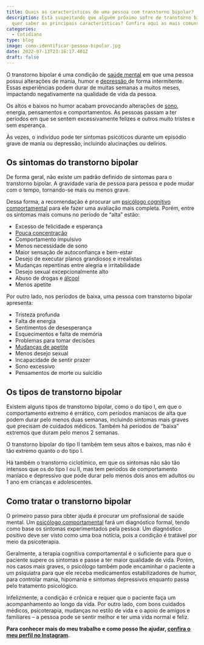 ```yaml
---
title: Quais as características de uma pessoa com transtorno bipolar?
description: Está suspeitando que alguém próximo sofre de transtorno bipolar e
  quer saber as principais características? Confira aqui as mais comuns.
categories:
  - Cotidiano
type: blog
image: como-identificar-pessoa-bipolar.jpg
date: 2022-07-13T23:16:17.401Z
draft: false
---
```




O transtorno bipolar é uma condição de [saúde mental](https://yuribusin.com.br/7-habitos-boa-saude-mental/) em que uma pessoa possui alterações de mania, humor e [depressão ](/diferenca-estresse-ansiedade-depressao/)de forma intermitente. Essas experiências podem durar de muitas semanas a muitos meses, impactando negativamente na qualidade de vida da pessoa.

Os altos e baixos no humor acabam provocando alterações de [sono](/por-que-uma-pessoa-com-insonia-deve-procurar-um-psicologo/), energia, pensamentos e comportamentos. As pessoas passam a ter períodos em que se sentem excessivamente felizes e outros muito tristes e sem esperança.

Às vezes, o indivíduo pode ter sintomas psicóticos durante um episódio grave de mania ou depressão, incluindo alucinações ou delírios.

## Os sintomas do transtorno bipolar

De forma geral, não existe um padrão definido de sintomas para o transtorno bipolar. A gravidade varia de pessoa para pessoa e pode mudar com o tempo, tornando-se mais ou menos grave.

Dessa forma, a recomendação é procurar um [psicólogo cognitivo comportamental](https://yuribusin.com.br/pra-que-serve-um-psicologo-clinico/) para ele fazer uma avaliação mais completa. Porém, entre os sintomas mais comuns no período de “alta” estão:

- Excesso de felicidade e esperança
- [Pouca concentração](/deficit-de-atencao-e-hiperatividade-em-adultos-conheca-as-causas-e-sintomas/)
- Comportamento impulsivo
- Menos necessidade de sono
- Maior sensação de autoconfiança e bem-estar
- Desejo de executar planos grandiosos e irrealistas
- Mudanças repentinas entre alegria e irritabilidade
- Desejo sexual excepcionalmente alto
- Abuso de drogas e [álcool](/como-o-alcool-afeta-o-cerebro/)
- Menos apetite

Por outro lado, nos períodos de baixa, uma pessoa com transtorno bipolar apresenta:

- Tristeza profunda
- Falta de energia
- Sentimentos de desesperança
- Esquecimentos e falta de memória
- Problemas para tomar decisões
- [Mudanças de apetite](/como-lidar-com-a-compulsao-alimentar/)
- Menos desejo sexual
- Incapacidade de sentir prazer
- Sono excessivo
- Pensamentos de morte ou suicídio

## Os tipos de transtorno bipolar

Existem alguns tipos de transtorno bipolar, como o do tipo I, em que o comportamento extremo é errático, com períodos maníacos de alta que podem durar pelo menos duas semanas, incluindo sintomas mais graves que precisam de cuidados médicos. Também há períodos de “baixa” extremos que duram pelo menos 2 semanas.

O transtorno bipolar do tipo II também tem seus altos e baixos, mas não é tão extremo quanto o do tipo I.

Há também o transtorno ciclotímico, em que os sintomas não são tão intensos que os do tipo I ou II, mas tem períodos de comportamento maníaco e depressivo que pode durar pelo menos dois anos em adultos ou 1 ano em crianças e adolescentes.

## Como tratar o transtorno bipolar

O primeiro passo para obter ajuda é procurar um profissional de saúde mental. Um [psicólogo comportamental](https://yuribusin.com.br/) fará um diagnóstico formal, tendo como base os sintomas experimentados pela pessoa. Um diagnóstico positivo deve ser visto como uma boa notícia, pois a condição é tratável por meio da psicoterapia.

Geralmente, a terapia cognitiva comportamental é o suficiente para que o paciente supere os sintomas e passe a ter maior qualidade de vida. Porém, nos casos mais graves, o psicólogo também pode encaminhar o paciente a um psiquiatra para que ele receba medicamentos estabilizadores de humor, ​​para controlar mania, hipomania e sintomas depressivos enquanto passa pelo tratamento psicológico.

Infelizmente, a condição é crônica e requer que o paciente faça um acompanhamento ao longo da vida. Por outro lado, com bons cuidados médicos, psicoterapia, mudanças no estilo de vida e o apoio de amigos e familiares – a pessoa pode se sentir melhor e ter uma vida normal e feliz.

**Para conhecer mais do meu trabalho e como posso lhe ajudar, [confira o meu perfil no Instagram](https://www.instagram.com/dryuribusin/).**


